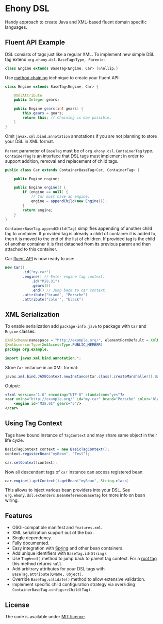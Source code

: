 # Ehony DSL

Handy approach to create Java and XML-based fluent domain specific languages.

## Fluent API Example

DSL consists of tags just like a regular XML.
To implement new simple DSL tag extend `org.ehony.dsl.BaseTag<Type, Parent>`:

```java
class Engine extends BaseTag<Engine, Car> {&hellip;}
```

Use [method chaining](http://en.wikipedia.org/wiki/Method_chaining) technique to create your fluent API:

```java
class Engine extends BaseTag<Engine, Car> {

    @XmlAttribute
    public Integer gears;

    public Engine gears(int gears) {
        this.gears = gears;
        return this; // Chaining is now possible. 
    }
}
```

Omit `javax.xml.bind.annotation` annotations if you are not planning to store your DSL in XML format.

`Parent` parameter of `BaseTag` must be of `org.ehony.dsl.ContainerTag` type.
`ContainerTag` is an interface that DSL tags must implement in order to support addition, removal and replacement of child tags.

```java
public class Car extends ContainerBaseTag<Car, ContainerTag> {

    public Engine engine;

    public Engine engine() {
        if (engine == null) {
            // Car must have an engine.
            engine = appendChild(new Engine());
        }
        return engine;
    }
}
```

`ContainerBaseTag.appendChild(Tag)` simplifies appending of another child tag to container.
If provided tag is already a child of container it is added to, then it is moved to the end of the list of children.
If provided tag is the child of another container it is first detached from its previous parent and then attached to this container.

Car [fluent API](http://en.wikipedia.org/wiki/Fluent_interface) is now ready to use:

```java
new Car()
        .id("my-car")
        .engine() // Enter engine tag context.
            .id("M28.01")
            .gears(5)
            .end() // Jump back to car context.
        .attribute("brand", "Porsche")
        .attribute("color", "black")
```

## XML Serialization

To enable serialization add `package-info.java` to package with `Car` and `Engine` classes:

```java
@XmlSchema(namespace = "http://example.org/", elementFormDefault = XmlNsForm.QUALIFIED)
@XmlAccessorType(XmlAccessType.PUBLIC_MEMBER)
package org.example;

import javax.xml.bind.annotation.*;
```

Store `Car` instance in an XML format:

```java
javax.xml.bind.JAXBContext.newInstance(Car.class).createMarshaller().marshal(car, System.out);
```

Output:

```xml
<?xml version="1.0" encoding="UTF-8" standalone="yes"?>
<car xmlns="http://example.org/" id="my-car" brand="Porsche" color="black">
    <engine id="M28.01" gears="5"/>
</car>
```

## Using Tag Context

Tags have bound instance of `TagContext` and may share same object in their life cycle.
 
```java
BasicTagContext context = new BasicTagContext();
context.registerBean("myBean", "Test");

car.setContext(context);
```

Now all descendant tags of `car` instance can access registered bean:

```java
car.engine().getContext().getBean("myBean", String.class)
```

This allows to inject various bean providers into your DSL.
See `org.ehony.dsl.extenders.BeanReferenceBaseTag` for more info on bean wiring.

## Features

- OSGi-compatible manifest and `features.xml`.
- XML serialization support out of the box.
- Single dependency.
- Fully documented.
- Easy integration with [Spring](http://spring.io) and other bean containers.
- Add unique identifiers with `BaseTag.id(String)`.
- Use `Tag#end()` method to jump back to parent tag context. For a [root tag](http://en.wikipedia.org/wiki/Root_element) this method returns `null`.  
- Add arbitrary attributes for your DSL tags with `BaseTag.attribute(QName, Object)`.
- Override `BaseTag.validate()` method to allow extensive validation.
- Implement specific child configuration strategy via overriding `ContainerBaseTag.configureChild(Tag)`.

## License

The code is available under [MIT licence](LICENSE.txt).
